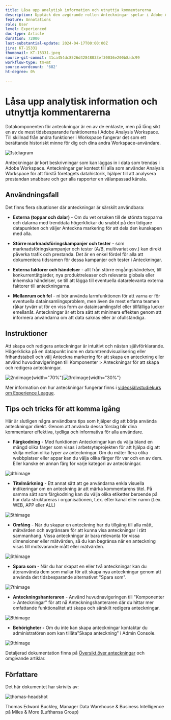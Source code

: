 ```yaml
---
title: Låsa upp analytisk information och utnyttja kommentarerna
description: Upptäck den avgörande rollen Anteckningar spelar i Adobe Analysis Workspace och få praktiska tips för att maximera användningen av dem. Öka er förståelse och era samarbeten till nya höjder och få djupare analytiska insikter längs vägen.
feature: Annotations
role: User
level: Experienced
doc-type: Article
duration: 72000
last-substantial-update: 2024-04-17T00:00:00Z
jira: KT-15331
thumbnail: KT-15331.jpeg
source-git-commit: 41ca454dc8526d42848033ef30036e200b8adc99
workflow-type: tm+mt
source-wordcount: '682'
ht-degree: 0%

---
```



# Låsa upp analytisk information och utnyttja kommentarerna

Datakomponenten för anteckningar är en av de enklaste, men på lång sikt en av de mest tidsbesparande funktionerna i Adobe Analysis Workspace. Till skillnad från andra funktioner i Workspace fungerar det som ett berättande historiskt minne för dig och dina andra Workspace-användare.

![1stdiagram](assets/1stgraph.png)

Anteckningar är kort beskrivningar som kan läggas in i data som trendas i Adobe Workspace. Anteckningar ger kontext till alla som använder Analysis Workspace för att förstå företagets datahistorik, hjälper till att analysera prestandan snabbare och ger alla rapporter en välanpassad känsla.

## Användningsfall

Det finns flera situationer där anteckningar är särskilt användbara:

- **Externa (toppar och dalar)** - Om du vet orsaken till de största topparna och dalarna med trenddata högerklickar du snabbt på den tidigare datapunkten och väljer Anteckna markering för att dela den kunskapen med alla.

- **Större marknadsföringskampanjer och tester** - som marknadsföringskampanjer och tester (A/B, multivariat osv.) kan direkt påverka trafik och prestanda. Det är en enkel fördel för alla att dokumentera tidsramen för dessa kampanjer och tester i Anteckningar.

- **Externa faktorer och händelser** - allt från större engångshändelser, till konkurrentåtgärder, nya produktreleaser och relevanta globala eller inhemska händelser, se till att lägga till eventuella datarelevanta externa faktorer till anteckningarna.

- **Mellanrum och fel** - ni bör använda larmfunktionen för att varna er för eventuella datainsamlingsproblem, men även de mest erfarna teamen råkar tyvärr ut för en viss form av datainsamlingsfel eller tillfälliga luckor emellanåt. Anteckningar är ett bra sätt att minimera effekten genom att informera användarna om att data saknas eller är ofullständiga.

## Instruktioner

Att skapa och redigera anteckningar är intuitivt och nästan självförklarande. Högerklicka på en datapunkt inom en datumtrendvisualisering eller frihandstabell och välj Anteckna markering för att skapa en anteckning eller använd huvudnavigeringen till Komponenter > Anteckningar för att skapa och redigera anteckningar.

![2ndimage](assets/2ndimage.png){width="70%"}![3rdimage](assets/3rdimage.png){width="30%"}


Mer information om hur anteckningar fungerar finns i [videosjälvstudiekurs om Experience League](https://experienceleague.adobe.com/en/docs/analytics-learn/tutorials/analysis-workspace/navigating-workspace-projects/annotations-in-analysis-workspace).

## Tips och tricks för att komma igång

Här är slutligen några användbara tips som hjälper dig att börja använda anteckningar direkt.  Genom att använda dessa förslag blir dina kommentarer effektiva, tydliga och informativa för alla användare.

- **Färgkodning** - Med funktionen Anteckningar kan du välja bland en mängd olika färger som visas i arbetsyteprojekten för att hjälpa dig att skilja mellan olika typer av anteckningar. Om du mäter flera olika webbplatser eller appar kan du välja olika färger för var och en av dem. Eller kanske en annan färg för varje kategori av anteckningar.

![4thimage](assets/4thimage.png)

- **Titelmärkning** - Ett annat sätt att ge användarna enkla visuella indikeringar om en anteckning är att märka kommentarens titel. På samma sätt som färgkodning kan du välja olika etiketter beroende på hur data struktureras i organisationen, t.ex. efter kanal eller namn (t.ex. WEB, APP eller ALL)

![5thimage](assets/5thimage.png)

- **Omfång** - När du skapar en anteckning har du tillgång till alla mått, mätvärden och avgränsare för att kunna visa anteckningar i rätt sammanhang. Vissa anteckningar är bara relevanta för vissa dimensioner eller mätvärden, så du kan begränsa när en anteckning visas till motsvarande mått eller mätvärden.

![6thimage](assets/6thimage.png)

- **Spara som** - När du har skapat en eller två anteckningar kan du återanvända dem som mallar för att skapa nya anteckningar genom att använda det tidsbesparande alternativet &quot;Spara som&quot;.

![7thimage](assets/7thimage.png)

- **Anteckningshanteraren** - Använd huvudnavigeringen till &quot;Komponenter > Anteckningar&quot; för att nå Anteckningshanteraren där du hittar mer omfattande funktionalitet att skapa och särskilt redigera anteckningar.

![8thimage](assets/8thimage.png)


- **Behörigheter -** Om du inte kan skapa anteckningar kontaktar du administratören som kan tillåta&quot;Skapa anteckning&quot; i Admin Console.

![9thimage](assets/9thimage.png)

Detaljerad dokumentation finns på [Översikt över anteckningar](https://experienceleague.adobe.com/en/docs/analytics/analyze/analysis-workspace/components/annotations/overview) och omgivande artiklar.

## Författare

Det här dokumentet har skrivits av:

![thomas-headshot](assets/thomas-headshot.png)

Thomas Edward Buckley, Manager Data Warehouse &amp; Business Intelligence på Miles &amp; More (Lufthansa Group)
